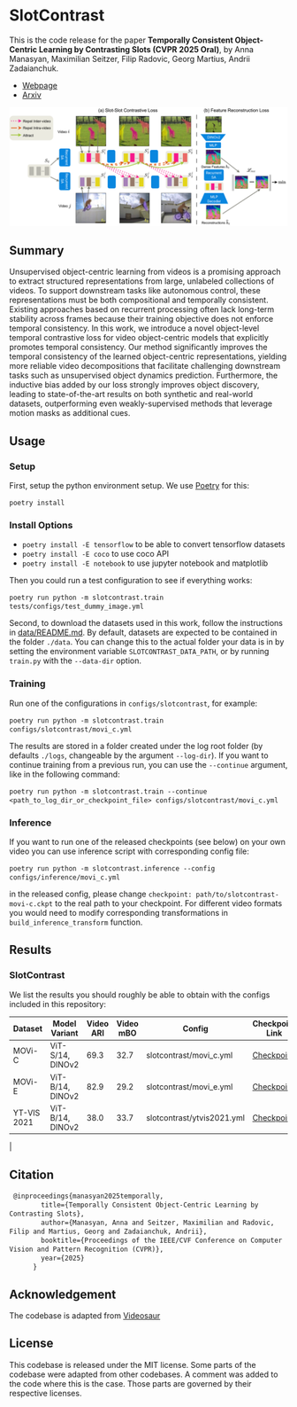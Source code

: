 # SlotContrast

This is the code release for the paper **Temporally Consistent Object-Centric Learning by Contrasting Slots (CVPR 2025 Oral)**, by Anna Manasyan, Maximilian Seitzer, Filip Radovic, Georg Martius, Andrii Zadaianchuk.

- [Webpage](https://slotcontrast.github.io/)
- [Arxiv](https://arxiv.org/abs/2412.14295)

![slot-slot contrastive loss](./docs/static/images/SS_and_FeatRec_loss_new.png)

## Summary

Unsupervised object-centric learning from videos is a promising approach to extract structured representations from large, unlabeled collections of videos. To support downstream tasks like autonomous control, these representations must be both compositional and temporally consistent. Existing approaches based on recurrent processing often lack long-term stability across frames because their training objective does not enforce temporal consistency. In this work, we introduce a novel object-level temporal contrastive loss for video object-centric models that explicitly promotes temporal consistency. Our method significantly improves the temporal consistency of the learned object-centric representations, yielding more reliable video decompositions that facilitate challenging downstream tasks such as unsupervised object dynamics prediction. Furthermore, the inductive bias added by our loss strongly improves object discovery, leading to state-of-the-art results on both synthetic and real-world datasets, outperforming even weakly-supervised methods that leverage motion masks as additional cues.

## Usage

### Setup

First, setup the python environment setup. We use [Poetry](https://python-poetry.org/) for this:

```
poetry install
```
### Install Options

- `poetry install -E tensorflow` to be able to convert tensorflow datasets
- `poetry install -E coco` to use coco API
- `poetry install -E notebook` to use jupyter notebook and matplotlib

Then you could run a test configuration to see if everything works:

```
poetry run python -m slotcontrast.train tests/configs/test_dummy_image.yml
```

Second, to download the datasets used in this work, follow the instructions in [data/README.md](data/README.md).
By default, datasets are expected to be contained in the folder `./data`.
You can change this to the actual folder your data is in by setting the environment variable `SLOTCONTRAST_DATA_PATH`, or by running `train.py` with the `--data-dir` option.

### Training

Run one of the configurations in `configs/slotcontrast`, for example:

```
poetry run python -m slotcontrast.train configs/slotcontrast/movi_c.yml
```

The results are stored in a folder created under the log root folder (by defaults `./logs`, changeable by the argument `--log-dir`).
If you want to continue training from a previous run, you can use the `--continue` argument, like in the following command:

```
poetry run python -m slotcontrast.train --continue <path_to_log_dir_or_checkpoint_file> configs/slotcontrast/movi_c.yml
```

### Inference
If you want to run one of the released checkpoints (see below) on your own video you can use inference script with corresponding config file:

```
poetry run python -m slotcontrast.inference --config configs/inference/movi_c.yml
```
in the released config, please change `checkpoint: path/to/slotcontrast-movi-c.ckpt` to the real path to your checkpoint.
For different video formats you would need to modify corresponding transformations in `build_inference_transform` function.

## Results

### SlotContrast

We list the results you should roughly be able to obtain with the configs included in this repository:

| Dataset      | Model Variant    | Video ARI | Video mBO | Config                      | Checkpoint Link                                                                                             |
|--------------|------------------|-----------|-----------|-----------------------------|------------------------------------------------------------------------------------------------------------|
| MOVi-C       | ViT-S/14, DINOv2    |  69.3    |  32.7     | slotcontrast/movi_c.yml        | [Checkpoint](https://huggingface.co/annamanasyan/slotcontrast/resolve/main/movi_c.ckpt) |
| MOVi-E       | ViT-B/14, DINOv2    | 82.9      | 29.2     | slotcontrast/movi_e.yml        | [Checkpoint](https://huggingface.co/annamanasyan/slotcontrast/resolve/main/movi_e.ckpt) |
| YT-VIS 2021  | ViT-B/14, DINOv2   | 38.0      | 33.7      | slotcontrast/ytvis2021.yml         | [Checkpoint](https://huggingface.co/annamanasyan/slotcontrast/resolve/main/ytvis.ckpt)   |
|


## Citation

```
 @inproceedings{manasyan2025temporally,
        title={Temporally Consistent Object-Centric Learning by Contrasting Slots},
        author={Manasyan, Anna and Seitzer, Maximilian and Radovic, Filip and Martius, Georg and Zadaianchuk, Andrii},
        booktitle={Proceedings of the IEEE/CVF Conference on Computer Vision and Pattern Recognition (CVPR)},
        year={2025}
      } 
```

## Acknowledgement
The codebase is adapted from [Videosaur](https://github.com/martius-lab/videosaur)

## License

This codebase is released under the MIT license.
Some parts of the codebase were adapted from other codebases.
A comment was added to the code where this is the case.
Those parts are governed by their respective licenses.

